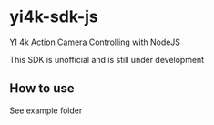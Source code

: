 # yi4k-sdk-js
YI 4k Action Camera Controlling with NodeJS


This SDK is unofficial and is still under development

<h2>How to use</h2>
See example folder
